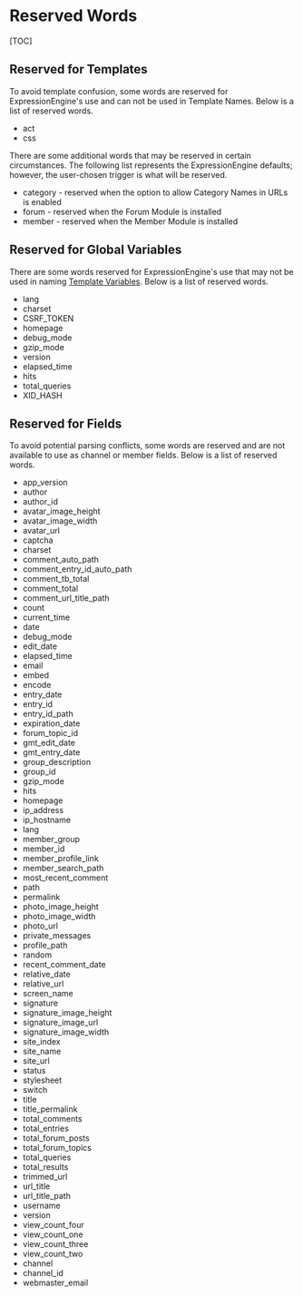 <!--
    This source file is part of the open source project
    ExpressionEngine User Guide (https://github.com/ExpressionEngine/ExpressionEngine-User-Guide)

    @link      https://expressionengine.com/
    @copyright Copyright (c) 2003-2020, Packet Tide, LLC (https://www.packettide.com)
    @license   https://expressionengine.com/license Licensed under Apache License, Version 2.0
-->

# Reserved Words

[TOC]

## Reserved for Templates

To avoid template confusion, some words are reserved for ExpressionEngine's use and can not be used in Template Names. Below is a list of reserved words.

- act
- css

There are some additional words that may be reserved in certain circumstances. The following list represents the ExpressionEngine defaults; however, the user-chosen trigger is what will be reserved.

- category - reserved when the option to allow Category Names in URLs is enabled
- forum - reserved when the Forum Module is installed
- member - reserved when the Member Module is installed

## Reserved for Global Variables

There are some words reserved for ExpressionEngine's use that may not be used in naming [Template Variables](templates/variable.md). Below is a list of reserved words.

- lang
- charset
- CSRF_TOKEN
- homepage
- debug_mode
- gzip_mode
- version
- elapsed_time
- hits
- total_queries
- XID_HASH

## Reserved for Fields

To avoid potential parsing conflicts, some words are reserved and are not available to use as channel or member fields. Below is a list of reserved words.

- app_version
- author
- author_id
- avatar_image_height
- avatar_image_width
- avatar_url
- captcha
- charset
- comment_auto_path
- comment_entry_id_auto_path
- comment_tb_total
- comment_total
- comment_url_title_path
- count
- current_time
- date
- debug_mode
- edit_date
- elapsed_time
- email
- embed
- encode
- entry_date
- entry_id
- entry_id_path
- expiration_date
- forum_topic_id
- gmt_edit_date
- gmt_entry_date
- group_description
- group_id
- gzip_mode
- hits
- homepage
- ip_address
- ip_hostname
- lang
- member_group
- member_id
- member_profile_link
- member_search_path
- most_recent_comment
- path
- permalink
- photo_image_height
- photo_image_width
- photo_url
- private_messages
- profile_path
- random
- recent_comment_date
- relative_date
- relative_url
- screen_name
- signature
- signature_image_height
- signature_image_url
- signature_image_width
- site_index
- site_name
- site_url
- status
- stylesheet
- switch
- title
- title_permalink
- total_comments
- total_entries
- total_forum_posts
- total_forum_topics
- total_queries
- total_results
- trimmed_url
- url_title
- url_title_path
- username
- version
- view_count_four
- view_count_one
- view_count_three
- view_count_two
- channel
- channel_id
- webmaster_email
